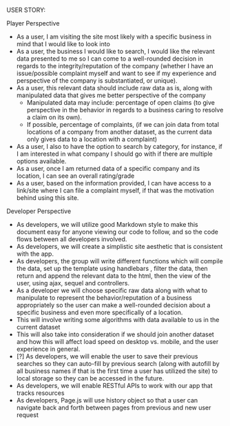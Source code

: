 USER STORY:

Player Perspective

- As a user, I am visiting the site most likely with a specific business in mind that I would like to look into
- As a user, the business I would like to search, I would like the relevant data presented to me so I can come to a well-rounded decision in regards to the integrity/reputation of the company (whether I have an issue/possible complaint myself and want to see if my experience and perspective of the company is substantiated, or unique).
- As a user, this relevant data should include raw data as is, along with manipulated data that gives me better perspective of the company
  - Manipulated data may include:
    percentage of open claims (to give perspective in the behavior in regards to a business caring to resolve a claim on its own).
  - If possible, percentage of complaints, (if we can join data from total locations of a company from another dataset, as the current data only gives data to a location with a complaint)
- As a user, I also to have the option to search by category, for instance, if I am interested in what company I should go with if there are multiple options available.
- As a user, once I am returned data of a specific company and its location, I can see an overall rating/grade
- As a user, based on the information provided, I can have access to a link/site where I can file a complaint myself, if that was the motivation behind using this site.

Developer Perspective

- As developers, we will utilize good Markdown style to make this document easy for anyone viewing our code to follow, and so the code flows between all developers involved.
- As developers, we will create a simplistic site aesthetic that is consistent with the app.
- As developers, the group will write different functions which will compile the data, set up the template using handlebars , filter the data, then return and append the relevant data to the html, then the view of the user, using ajax, sequel and controllers.
- As a developer we will choose specific raw data along with what to manipulate to represent the behavior/reputation of a business appropriately so the user can make a well-rounded decision about a specific business and even more specifically of a location.
- This will involve writing some algorithms with data available to us in the current dataset
- This will also take into consideration if we should join another dataset and how this will affect load speed on desktop vs. mobile, and the user experience in general.
- [?] As developers, we will enable the user to save their previous searches so they can auto-fill by previous search (along with autofill by all business names if that is the first time a user has utilized the site) to local storage so they can be accessed in the future.
- As developers, we will enable RESTful APIs to work with our app that tracks resources
- As developers, Page.js will use history object so that a user can navigate back and forth between pages from previous and new user request
